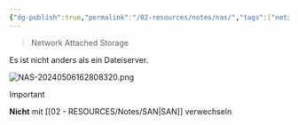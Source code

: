 ```yaml
---
{"dg-publish":true,"permalink":"/02-resources/notes/nas/","tags":["netzwerk","speicher","prüfungsrelevant"],"noteIcon":"","updated":"2024-07-18T10:59:31.000+02:00"}
---
```


> Network Attached Storage

Es ist nicht anders als ein Dateiserver.

![NAS-20240506162808320.png](/img/user/02%20-%20RESOURCES/Files/IMGs/NAS-20240506162808320.png)

>[!important] 
>**Nicht** mit [[02 - RESOURCES/Notes/SAN\|SAN]] verwechseln
